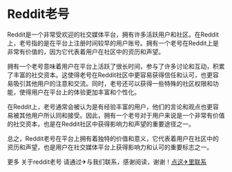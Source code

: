# Reddit老号

Reddit是一个非常受欢迎的社交媒体平台，拥有许多活跃用户和社区。在Reddit上，老号指的是在平台上注册时间较早的用户账号。拥有一个老号在Reddit上是非常有价值的，因为它代表着用户在社区中的资历和声望。

拥有一个老号意味着用户在平台上活跃了很长时间，参与了许多讨论和互动，积累了丰富的社交资本。这使得老号在Reddit社区中更容易获得信任和认可，也更容易吸引其他用户的注意和交流。同时，老号还可以获得一些特殊的社区权限和功能，使得用户在平台上的体验更加丰富和个性化。

在Reddit上，老号通常会被认为是有经验丰富的用户，他们的言论和观点也更容易被其他用户所认同和接受。因此，拥有一个老号对于用户来说是一个非常有价值的社交资本，也是在Reddit社区中获得影响力和声望的重要途径之一。

总之，Reddit老号在平台上拥有着独特的价值和意义，它代表着用户在社区中的资历和声望，也是用户在社交媒体平台上获得影响力和认可的重要标志之一。

更多 关于reddit老号 请通过✈与我们联系，感谢阅读，谢谢！[点这✈里联系](https://add.k02.cc)